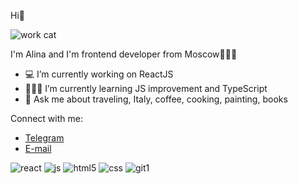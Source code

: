Hi👋

![work cat](https://github.com/Alina-astro/Alina-astro/assets/112349747/76b43e23-61c9-4531-a109-857c812a807d)


I'm Alina and I'm frontend developer from Moscow👩🏼‍💻

- 💻 I’m currently working on ReactJS
- 👩🏼‍🎓 I’m currently learning JS improvement and TypeScript
- 💬 Ask me about traveling, Italy, coffee, cooking, painting, books


Connect with me:

- [Telegram](https://t.me/Alina_Koltsova)
- [E-mail](Alina.frontend.22@gmail.com)


![react](https://github.com/Alina-astro/Alina-astro/assets/112349747/4e4797cc-5db9-44bd-94d1-06df09dfbebb)
![js](https://github.com/Alina-astro/Alina-astro/assets/112349747/42ab0537-837b-4b9f-9b74-f040af820417)
![html5](https://github.com/Alina-astro/Alina-astro/assets/112349747/ce35d96f-e814-4097-8887-15eb248c544e)
![css](https://github.com/Alina-astro/Alina-astro/assets/112349747/0824a97f-3282-42e0-b1fa-c7f8c9f2416b)
![git1](https://github.com/Alina-astro/Alina-astro/assets/112349747/a3a509cb-6b42-40da-9505-122d2186333a)





